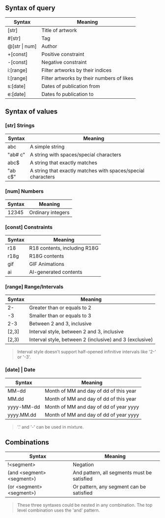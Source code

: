## Syntax of query

| Syntax        | Meaning                                   |
| ------------- | ----------------------------------------- |
| [str]         | Title of artwork                          |
| #[str]        | Tag                                       |
| @[str \| num] | Author                                    |
| +[const]      | Positive constraint                       |
| -[const]      | Negative constraint                       |
| i:[range]     | Filter artworks by their indices          |
| l:[range]     | Filter artworks by their numbers of likes |
| s:[date]      | Dates of publication from                 |
| e:[date]      | Dates fo publication to                   |

## Syntax of values

### [str] Strings 

| Syntax  | Meaning                                                      |
| ------- | ------------------------------------------------------------ |
| abc     | A simple string                                              |
| "ab# c" | A string with spaces/special characters                      |
| abc$    | A string that exactly matches                                |
| "ab c$" | A string that exactly matches with spaces/special characters |

### [num] Numbers

| Syntax | Meaning           |
| ------ | ----------------- |
| 12345  | Ordinary integers |

### [const] Constraints

| Syntax | Meaning                      |
| ------ | ---------------------------- |
| r18    | R18 contents, including R18G |
| r18g   | R18G contents                |
| gif    | GIF Animations               |
| ai     | AI-generated contents        |

### [range] Range/Intervals

| Syntax | Meaning                                                 |
| ------ | ------------------------------------------------------- |
| 2-     | Greater than or equals to 2                             |
| -3     | Smaller than or equals to 3                             |
| 2-3    | Between 2 and 3, inclusive                              |
| [2,3]  | Interval style, between 2 and 3, inclusive              |
| \[2,3)  | Interval style, between 2 (inclusive) and 3 (exclusive) |

> Interval style doesn't support half-opened infinitive intervals like '2-' or '-3'.

### [date] | Date

| Syntax     | Meaning                                |
| ---------- | -------------------------------------- |
| MM-dd      | Month of MM and day of dd of this year |
| MM.dd      | Month of MM and day of dd of this year |
| yyyy-MM-dd | Month of MM and day of dd of year yyyy |
| yyyy.MM.dd | Month of MM and day of dd of year yyyy |

> '.' and '-' can be used in mixture.

## Combinations

| Syntax                      | Meaning                                     |
| --------------------------- | ------------------------------------------- |
| !\<segment>                 | Negation                                    |
| (and \<segment> \<segment>) | And pattern, all segments must be satisfied |
| (or \<segment> \<segment>)  | Or pattern, any segment can be satisfied    |

> These three syntaxes could be nested in any combination. The top level combination uses the 'and' pattern.
